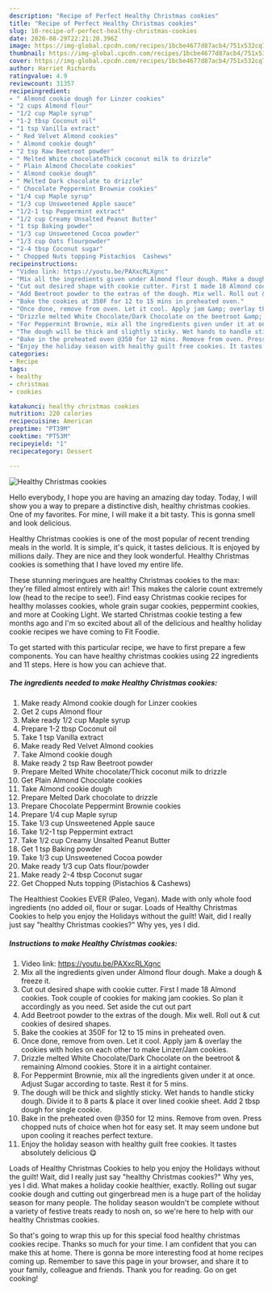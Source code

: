 ```yaml
---
description: "Recipe of Perfect Healthy Christmas cookies"
title: "Recipe of Perfect Healthy Christmas cookies"
slug: 10-recipe-of-perfect-healthy-christmas-cookies
date: 2020-08-29T22:21:20.396Z
image: https://img-global.cpcdn.com/recipes/1bcbe4677d87acb4/751x532cq70/healthy-christmas-cookies-recipe-main-photo.jpg
thumbnail: https://img-global.cpcdn.com/recipes/1bcbe4677d87acb4/751x532cq70/healthy-christmas-cookies-recipe-main-photo.jpg
cover: https://img-global.cpcdn.com/recipes/1bcbe4677d87acb4/751x532cq70/healthy-christmas-cookies-recipe-main-photo.jpg
author: Harriet Richards
ratingvalue: 4.9
reviewcount: 31357
recipeingredient:
- " Almond cookie dough for Linzer cookies"
- "2 cups Almond flour"
- "1/2 cup Maple syrup"
- "1-2 tbsp Coconut oil"
- "1 tsp Vanilla extract"
- " Red Velvet Almond cookies"
- " Almond cookie dough"
- "2 tsp Raw Beetroot powder"
- " Melted White chocolateThick coconut milk to drizzle"
- " Plain Almond Chocolate cookies"
- " Almond cookie dough"
- " Melted Dark chocolate to drizzle"
- " Chocolate Peppermint Brownie cookies"
- "1/4 cup Maple syrup"
- "1/3 cup Unsweetened Apple sauce"
- "1/2-1 tsp Peppermint extract"
- "1/2 cup Creamy Unsalted Peanut Butter"
- "1 tsp Baking powder"
- "1/3 cup Unsweetened Cocoa powder"
- "1/3 cup Oats flourpowder"
- "2-4 tbsp Coconut sugar"
- " Chopped Nuts topping Pistachios  Cashews"
recipeinstructions:
- "Video link: https://youtu.be/PAXxcRLXgnc"
- "Mix all the ingredients given under Almond flour dough. Make a dough &amp; freeze it."
- "Cut out desired shape with cookie cutter. First I made 18 Almond cookies. Took couple of cookies for making jam cookies. So plan it accordingly as you need. Set aside the cut out part"
- "Add Beetroot powder to the extras of the dough. Mix well. Roll out &amp; cut cookies of desired shapes."
- "Bake the cookies at 350F for 12 to 15 mins in preheated oven."
- "Once done, remove from oven. Let it cool. Apply jam &amp; overlay the cookies with holes on each other to make Linzer/Jam cookies."
- "Drizzle melted White Chocolate/Dark Chocolate on the beetroot &amp; remaining Almond cookies. Store it in a airtight container."
- "For Peppermint Brownie, mix all the ingredients given under it at once. Adjust Sugar according to taste. Rest it for 5 mins."
- "The dough will be thick and slightly sticky. Wet hands to handle sticky dough. Divide it to 8 parts &amp; place it over lined cookie sheet. Add 2 tbsp dough for single cookie."
- "Bake in the preheated oven @350 for 12 mins. Remove from oven. Press chopped nuts of choice when hot for easy set. It may seem undone but upon cooling it reaches perfect texture."
- "Enjoy the holiday season with healthy guilt free cookies. It tastes absolutely delicious 😋"
categories:
- Recipe
tags:
- healthy
- christmas
- cookies

katakunci: healthy christmas cookies 
nutrition: 220 calories
recipecuisine: American
preptime: "PT39M"
cooktime: "PT53M"
recipeyield: "1"
recipecategory: Dessert

---
```



![Healthy Christmas cookies](https://img-global.cpcdn.com/recipes/1bcbe4677d87acb4/751x532cq70/healthy-christmas-cookies-recipe-main-photo.jpg)

Hello everybody, I hope you are having an amazing day today. Today, I will show you a way to prepare a distinctive dish, healthy christmas cookies. One of my favorites. For mine, I will make it a bit tasty. This is gonna smell and look delicious.

Healthy Christmas cookies is one of the most popular of recent trending meals in the world. It is simple, it's quick, it tastes delicious. It is enjoyed by millions daily. They are nice and they look wonderful. Healthy Christmas cookies is something that I have loved my entire life.

These stunning meringues are healthy Christmas cookies to the max: they&#39;re filled almost entirely with air! This makes the calorie count extremely low (head to the recipe to see!). Find easy Christmas cookie recipes for healthy molasses cookies, whole grain sugar cookies, peppermint cookies, and more at Cooking Light. We started Christmas cookie testing a few months ago and I&#39;m so excited about all of the delicious and healthy holiday cookie recipes we have coming to Fit Foodie.


To get started with this particular recipe, we have to first prepare a few components. You can have healthy christmas cookies using 22 ingredients and 11 steps. Here is how you can achieve that.

<!--inarticleads1-->

##### The ingredients needed to make Healthy Christmas cookies:

1. Make ready  Almond cookie dough for Linzer cookies
1. Get 2 cups Almond flour
1. Make ready 1/2 cup Maple syrup
1. Prepare 1-2 tbsp Coconut oil
1. Take 1 tsp Vanilla extract
1. Make ready  Red Velvet Almond cookies
1. Take  Almond cookie dough
1. Make ready 2 tsp Raw Beetroot powder
1. Prepare  Melted White chocolate/Thick coconut milk to drizzle
1. Get  Plain Almond Chocolate cookies
1. Take  Almond cookie dough
1. Prepare  Melted Dark chocolate to drizzle
1. Prepare  Chocolate Peppermint Brownie cookies
1. Prepare 1/4 cup Maple syrup
1. Take 1/3 cup Unsweetened Apple sauce
1. Take 1/2-1 tsp Peppermint extract
1. Take 1/2 cup Creamy Unsalted Peanut Butter
1. Get 1 tsp Baking powder
1. Take 1/3 cup Unsweetened Cocoa powder
1. Make ready 1/3 cup Oats flour/powder
1. Make ready 2-4 tbsp Coconut sugar
1. Get  Chopped Nuts topping (Pistachios &amp; Cashews)


The Healthiest Cookies EVER (Paleo, Vegan). Made with only whole food ingredients (no added oil, flour or sugar. Loads of Healthy Christmas Cookies to help you enjoy the Holidays without the guilt! Wait, did I really just say &#34;healthy Christmas cookies?&#34; Why yes, yes I did. 

<!--inarticleads2-->

##### Instructions to make Healthy Christmas cookies:

1. Video link: https://youtu.be/PAXxcRLXgnc
1. Mix all the ingredients given under Almond flour dough. Make a dough &amp; freeze it.
1. Cut out desired shape with cookie cutter. First I made 18 Almond cookies. Took couple of cookies for making jam cookies. So plan it accordingly as you need. Set aside the cut out part
1. Add Beetroot powder to the extras of the dough. Mix well. Roll out &amp; cut cookies of desired shapes.
1. Bake the cookies at 350F for 12 to 15 mins in preheated oven.
1. Once done, remove from oven. Let it cool. Apply jam &amp; overlay the cookies with holes on each other to make Linzer/Jam cookies.
1. Drizzle melted White Chocolate/Dark Chocolate on the beetroot &amp; remaining Almond cookies. Store it in a airtight container.
1. For Peppermint Brownie, mix all the ingredients given under it at once. Adjust Sugar according to taste. Rest it for 5 mins.
1. The dough will be thick and slightly sticky. Wet hands to handle sticky dough. Divide it to 8 parts &amp; place it over lined cookie sheet. Add 2 tbsp dough for single cookie.
1. Bake in the preheated oven @350 for 12 mins. Remove from oven. Press chopped nuts of choice when hot for easy set. It may seem undone but upon cooling it reaches perfect texture.
1. Enjoy the holiday season with healthy guilt free cookies. It tastes absolutely delicious 😋


Loads of Healthy Christmas Cookies to help you enjoy the Holidays without the guilt! Wait, did I really just say &#34;healthy Christmas cookies?&#34; Why yes, yes I did. What makes a holiday cookie healthier, exactly. Rolling out sugar cookie dough and cutting out gingerbread men is a huge part of the holiday season for many people. The holiday season wouldn&#39;t be complete without a variety of festive treats ready to nosh on, so we&#39;re here to help with our healthy Christmas cookies. 

So that's going to wrap this up for this special food healthy christmas cookies recipe. Thanks so much for your time. I am confident that you can make this at home. There is gonna be more interesting food at home recipes coming up. Remember to save this page in your browser, and share it to your family, colleague and friends. Thank you for reading. Go on get cooking!
